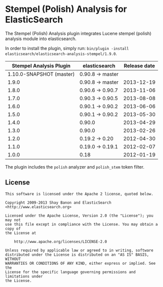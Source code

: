 Stempel (Polish) Analysis for ElasticSearch
==================================

The Stempel (Polish) Analysis plugin integrates Lucene stempel (polish) analysis module into elasticsearch.

In order to install the plugin, simply run: `bin/plugin -install elasticsearch/elasticsearch-analysis-stempel/1.9.0`.

|  Stempel Analysis Plugin | elasticsearch    | Release date |
|--------------------------|------------------|:------------:|
| 1.10.0-SNAPSHOT (master) | 0.90.8 -> master |              |
| 1.9.0                    | 0.90.8 -> master |  2013-12-19  |
| 1.8.0                    | 0.90.6 -> 0.90.7 |  2013-11-06  |
| 1.7.0                    | 0.90.3 -> 0.90.5 |  2013-08-08  |
| 1.6.0                    | 0.90.1 -> 0.90.2 |  2013-06-06  |
| 1.5.0                    | 0.90.1 -> 0.90.2 |  2013-05-30  |
| 1.4.0                    | 0.90.0           |  2013-04-29  |
| 1.3.0                    | 0.90.0           |  2013-02-26  |
| 1.2.0                    | 0.19.2 -> 0.20   |  2012-04-30  |
| 1.1.0                    | 0.19.0 -> 0.19.1 |  2012-02-07  |
| 1.0.0                    | 0.18             |  2012-01-19  |

The plugin includes the `polish` analyzer and `polish_stem` token filter.

License
-------

    This software is licensed under the Apache 2 license, quoted below.

    Copyright 2009-2013 Shay Banon and ElasticSearch <http://www.elasticsearch.org>

    Licensed under the Apache License, Version 2.0 (the "License"); you may not
    use this file except in compliance with the License. You may obtain a copy of
    the License at

        http://www.apache.org/licenses/LICENSE-2.0

    Unless required by applicable law or agreed to in writing, software
    distributed under the License is distributed on an "AS IS" BASIS, WITHOUT
    WARRANTIES OR CONDITIONS OF ANY KIND, either express or implied. See the
    License for the specific language governing permissions and limitations under
    the License.
